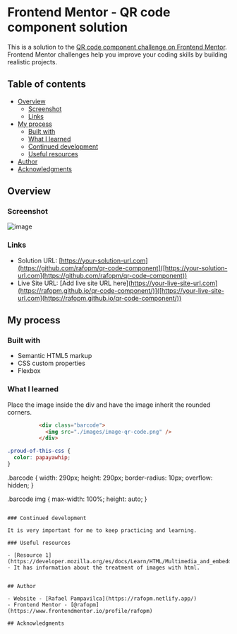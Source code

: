 # Frontend Mentor - QR code component solution

This is a solution to the [QR code component challenge on Frontend Mentor](https://www.frontendmentor.io/challenges/qr-code-component-iux_sIO_H). Frontend Mentor challenges help you improve your coding skills by building realistic projects. 

## Table of contents

- [Overview](#overview)
  - [Screenshot](#screenshot)
  - [Links](#links)
- [My process](#my-process)
  - [Built with](#built-with)
  - [What I learned](#what-i-learned)
  - [Continued development](#continued-development)
  - [Useful resources](#useful-resources)
- [Author](#author)
- [Acknowledgments](#acknowledgments)


## Overview

### Screenshot
![image](https://github.com/rafopm/qr-code-component/assets/5562967/45b4cac4-839c-4242-8722-a75fee79034a)


### Links

- Solution URL: [https://your-solution-url.com](https://github.com/rafopm/qr-code-component]([https://your-solution-url.com](https://github.com/rafopm/qr-code-component))
- Live Site URL: [Add live site URL here](https://your-live-site-url.com](https://rafopm.github.io/qr-code-component/)]([https://your-live-site-url.com](https://rafopm.github.io/qr-code-component/))

## My process

### Built with

- Semantic HTML5 markup
- CSS custom properties
- Flexbox

### What I learned

Place the image inside the div and have the image inherit the rounded corners.

```html
          <div class="barcode">
            <img src="./images/image-qr-code.png" />
          </div>
```
```css
.proud-of-this-css {
  color: papayawhip;
}
```
.barcode {
  width: 290px;
  height: 290px;
  border-radius: 10px;
  overflow: hidden;
}

.barcode img {
  max-width: 100%;
  height: auto;
}
```

### Continued development

It is very important for me to keep practicing and learning.

### Useful resources

- [Resource 1](https://developer.mozilla.org/es/docs/Learn/HTML/Multimedia_and_embedding/Images_in_HTML) - It has information about the treatment of images with html.


## Author

- Website - [Rafael Pampavilca](https://rafopm.netlify.app/)
- Frontend Mentor - [@rafopm](https://www.frontendmentor.io/profile/rafopm)

## Acknowledgments


